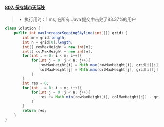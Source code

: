 #### [807. 保持城市天际线](https://leetcode-cn.com/problems/max-increase-to-keep-city-skyline/)

> - 执行用时：1 ms, 在所有 Java 提交中击败了83.37%的用户

```java
class Solution {
    public int maxIncreaseKeepingSkyline(int[][] grid) {
        int m = grid.length;
        int n = grid[0].length;
        int[] rowMaxHeight = new int[m];
        int[] colMaxHeight = new int[n];
        for(int i = 0; i < m; i++){
            for(int j = 0; j < n; j++){
                rowMaxHeight[i] = Math.max(rowMaxHeight[i], grid[i][j]);
                colMaxHeight[j] = Math.max(colMaxHeight[j], grid[i][j]);
            }
        }
        int res = 0;
        for(int i = 0; i < m; i++){
            for(int j = 0; j < n; j++){
                res += Math.min(rowMaxHeight[i], colMaxHeight[j]) - grid[i][j];
            }
        }
        return res;
    }
}
```

